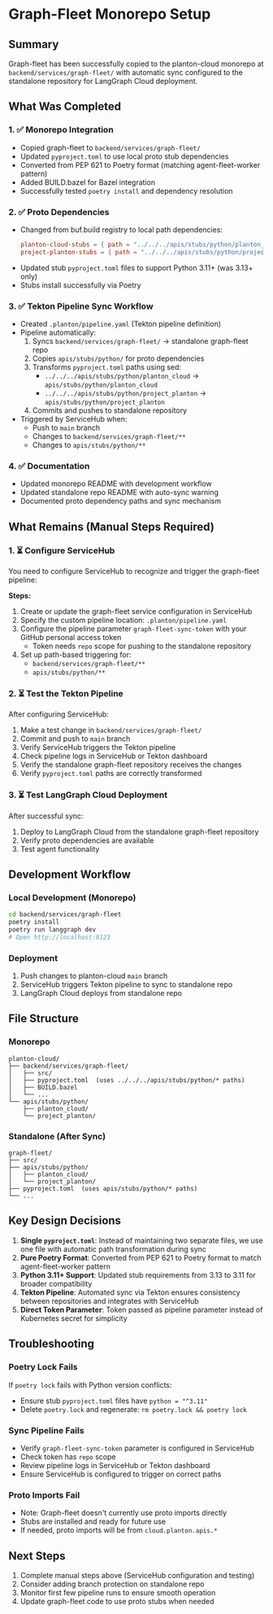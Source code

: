 # Graph-Fleet Monorepo Setup

## Summary

Graph-fleet has been successfully copied to the planton-cloud monorepo at `backend/services/graph-fleet/` with automatic sync configured to the standalone repository for LangGraph Cloud deployment.

## What Was Completed

### 1. ✅ Monorepo Integration
- Copied graph-fleet to `backend/services/graph-fleet/`
- Updated `pyproject.toml` to use local proto stub dependencies
- Converted from PEP 621 to Poetry format (matching agent-fleet-worker pattern)
- Added BUILD.bazel for Bazel integration
- Successfully tested `poetry install` and dependency resolution

### 2. ✅ Proto Dependencies
- Changed from buf.build registry to local path dependencies:
  ```toml
  planton-cloud-stubs = { path = "../../../apis/stubs/python/planton_cloud", develop = true, python = ">=3.11" }
  project-planton-stubs = { path = "../../../apis/stubs/python/project_planton", develop = true, python = ">=3.11" }
  ```
- Updated stub `pyproject.toml` files to support Python 3.11+ (was 3.13+ only)
- Stubs install successfully via Poetry

### 3. ✅ Tekton Pipeline Sync Workflow
- Created `.planton/pipeline.yaml` (Tekton pipeline definition)
- Pipeline automatically:
  1. Syncs `backend/services/graph-fleet/` → standalone graph-fleet repo
  2. Copies `apis/stubs/python/` for proto dependencies  
  3. Transforms `pyproject.toml` paths using sed:
     - `../../../apis/stubs/python/planton_cloud` → `apis/stubs/python/planton_cloud`
     - `../../../apis/stubs/python/project_planton` → `apis/stubs/python/project_planton`
  4. Commits and pushes to standalone repository
- Triggered by ServiceHub when:
  - Push to `main` branch
  - Changes to `backend/services/graph-fleet/**`
  - Changes to `apis/stubs/python/**`

### 4. ✅ Documentation
- Updated monorepo README with development workflow
- Updated standalone repo README with auto-sync warning
- Documented proto dependency paths and sync mechanism

## What Remains (Manual Steps Required)

### 1. ⏳ Configure ServiceHub
You need to configure ServiceHub to recognize and trigger the graph-fleet pipeline:

**Steps:**
1. Create or update the graph-fleet service configuration in ServiceHub
2. Specify the custom pipeline location: `.planton/pipeline.yaml`
3. Configure the pipeline parameter `graph-fleet-sync-token` with your GitHub personal access token
   - Token needs `repo` scope for pushing to the standalone repository
4. Set up path-based triggering for:
   - `backend/services/graph-fleet/**`
   - `apis/stubs/python/**`

### 2. ⏳ Test the Tekton Pipeline
After configuring ServiceHub:

1. Make a test change in `backend/services/graph-fleet/`
2. Commit and push to `main` branch
3. Verify ServiceHub triggers the Tekton pipeline
4. Check pipeline logs in ServiceHub or Tekton dashboard
5. Verify the standalone graph-fleet repository receives the changes
6. Verify `pyproject.toml` paths are correctly transformed

### 3. ⏳ Test LangGraph Cloud Deployment
After successful sync:

1. Deploy to LangGraph Cloud from the standalone graph-fleet repository
2. Verify proto dependencies are available
3. Test agent functionality

## Development Workflow

### Local Development (Monorepo)
```bash
cd backend/services/graph-fleet
poetry install
poetry run langgraph dev
# Open http://localhost:8123
```

### Deployment
1. Push changes to planton-cloud `main` branch
2. ServiceHub triggers Tekton pipeline to sync to standalone repo
3. LangGraph Cloud deploys from standalone repo

## File Structure

### Monorepo
```
planton-cloud/
├── backend/services/graph-fleet/
│   ├── src/
│   ├── pyproject.toml  (uses ../../../apis/stubs/python/* paths)
│   ├── BUILD.bazel
│   └── ...
└── apis/stubs/python/
    ├── planton_cloud/
    └── project_planton/
```

### Standalone (After Sync)
```
graph-fleet/
├── src/
├── apis/stubs/python/
│   ├── planton_cloud/
│   └── project_planton/
├── pyproject.toml  (uses apis/stubs/python/* paths)
└── ...
```

## Key Design Decisions

1. **Single `pyproject.toml`**: Instead of maintaining two separate files, we use one file with automatic path transformation during sync
2. **Pure Poetry Format**: Converted from PEP 621 to Poetry format to match agent-fleet-worker pattern
3. **Python 3.11+ Support**: Updated stub requirements from 3.13 to 3.11 for broader compatibility
4. **Tekton Pipeline**: Automated sync via Tekton ensures consistency between repositories and integrates with ServiceHub
5. **Direct Token Parameter**: Token passed as pipeline parameter instead of Kubernetes secret for simplicity

## Troubleshooting

### Poetry Lock Fails
If `poetry lock` fails with Python version conflicts:
- Ensure stub `pyproject.toml` files have `python = "^3.11"`
- Delete `poetry.lock` and regenerate: `rm poetry.lock && poetry lock`

### Sync Pipeline Fails
- Verify `graph-fleet-sync-token` parameter is configured in ServiceHub
- Check token has `repo` scope
- Review pipeline logs in ServiceHub or Tekton dashboard
- Ensure ServiceHub is configured to trigger on correct paths

### Proto Imports Fail
- Note: Graph-fleet doesn't currently use proto imports directly
- Stubs are installed and ready for future use
- If needed, proto imports will be from `cloud.planton.apis.*`

## Next Steps

1. Complete manual steps above (ServiceHub configuration and testing)
2. Consider adding branch protection on standalone repo
3. Monitor first few pipeline runs to ensure smooth operation
4. Update graph-fleet code to use proto stubs when needed

